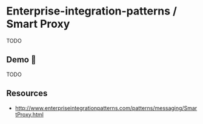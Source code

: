 # Enterprise-integration-patterns / Smart Proxy

TODO

## Demo 🎉

TODO

## Resources

* <http://www.enterpriseintegrationpatterns.com/patterns/messaging/SmartProxy.html>
